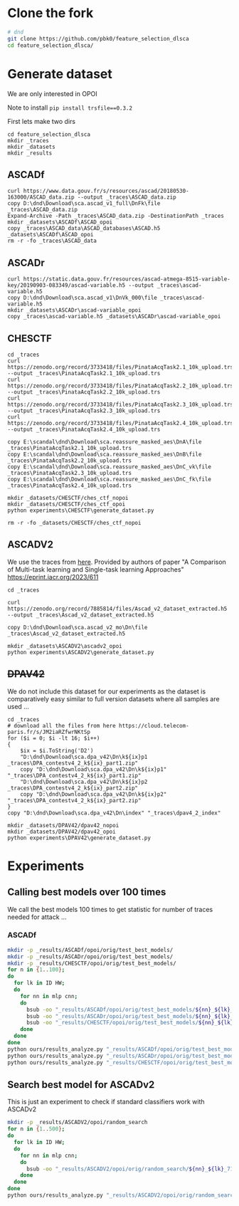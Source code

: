 

# Clone the fork

```bash
# dnd
git clone https://github.com/pbk0/feature_selection_dlsca
cd feature_selection_dlsca/
```

# Generate dataset

We are only interested in OPOI

Note to install `pip install trsfile==0.3.2`

First lets make two dirs

```pwsh
cd feature_selection_dlsca
mkdir _traces
mkdir _datasets
mkdir _results
```

## ASCADf

```pwsh
curl https://www.data.gouv.fr/s/resources/ascad/20180530-163000/ASCAD_data.zip --output _traces\ASCAD_data.zip
copy D:\dnd\Download\sca.ascad_v1_full\DnFk\file _traces\ASCAD_data.zip
Expand-Archive -Path _traces\ASCAD_data.zip -DestinationPath _traces
mkdir _datasets\ASCADf\ASCAD_opoi
copy _traces\ASCAD_data\ASCAD_databases\ASCAD.h5 _datasets\ASCADf\ASCAD_opoi
rm -r -fo _traces\ASCAD_data
```


## ASCADr

```pwsh
curl https://static.data.gouv.fr/resources/ascad-atmega-8515-variable-key/20190903-083349/ascad-variable.h5 --output _traces\ascad-variable.h5
copy D:\dnd\Download\sca.ascad_v1\DnVk_000\file _traces\ascad-variable.h5
mkdir _datasets\ASCADr\ascad-variable_opoi
copy _traces\ascad-variable.h5 _datasets\ASCADr\ascad-variable_opoi
```


## CHESCTF

```pwsh
cd _traces
curl https://zenodo.org/record/3733418/files/PinataAcqTask2.1_10k_upload.trs --output _traces\PinataAcqTask2.1_10k_upload.trs
curl https://zenodo.org/record/3733418/files/PinataAcqTask2.2_10k_upload.trs --output _traces\PinataAcqTask2.2_10k_upload.trs
curl https://zenodo.org/record/3733418/files/PinataAcqTask2.3_10k_upload.trs --output _traces\PinataAcqTask2.3_10k_upload.trs
curl https://zenodo.org/record/3733418/files/PinataAcqTask2.4_10k_upload.trs --output _traces\PinataAcqTask2.4_10k_upload.trs

copy E:\scandal\dnd\Download\sca.reassure_masked_aes\DnA\file _traces\PinataAcqTask2.1_10k_upload.trs
copy E:\scandal\dnd\Download\sca.reassure_masked_aes\DnB\file _traces\PinataAcqTask2.2_10k_upload.trs
copy E:\scandal\dnd\Download\sca.reassure_masked_aes\DnC_vk\file _traces\PinataAcqTask2.3_10k_upload.trs
copy E:\scandal\dnd\Download\sca.reassure_masked_aes\DnC_fk\file _traces\PinataAcqTask2.4_10k_upload.trs

mkdir _datasets/CHESCTF/ches_ctf_nopoi
mkdir _datasets/CHESCTF/ches_ctf_opoi
python experiments\CHESCTF\generate_dataset.py

rm -r -fo _datasets/CHESCTF/ches_ctf_nopoi
```


## ASCADV2

We use the traces from [here](https://zenodo.org/record/7885814). 
Provided by authors of paper "A Comparison of Multi-task learning and Single-task learning Approaches"
https://eprint.iacr.org/2023/611

```pwsh
cd _traces

curl https://zenodo.org/record/7885814/files/Ascad_v2_dataset_extracted.h5 --output _traces\Ascad_v2_dataset_extracted.h5

copy D:\dnd\Download\sca.ascad_v2_mo\Dn\file _traces\Ascad_v2_dataset_extracted.h5

mkdir _datasets\ASCADV2\ascadv2_opoi
python experiments\ASCADV2\generate_dataset.py
```

## ~~DPAV42~~

We do not include this dataset for our experiments as the dataset is comparatively easy similar to full version datasets where all samples are used ...

```pwsh
cd _traces
# download all the files from here https://cloud.telecom-paris.fr/s/JM2iaRZfwrNKtSp
for ($i = 0; $i -lt 16; $i++)
{
    $ix = $i.ToString('D2')
    "D:\dnd\Download\sca.dpa_v42\Dn\k${ix}p1 _traces\DPA_contestv4_2_k${ix}_part1.zip"
    copy "D:\dnd\Download\sca.dpa_v42\Dn\k${ix}p1" "_traces\DPA_contestv4_2_k${ix}_part1.zip"
    "D:\dnd\Download\sca.dpa_v42\Dn\k${ix}p2 _traces\DPA_contestv4_2_k${ix}_part2.zip"
    copy "D:\dnd\Download\sca.dpa_v42\Dn\k${ix}p2" "_traces\DPA_contestv4_2_k${ix}_part2.zip"
}
copy "D:\dnd\Download\sca.dpa_v42\Dn\index" "_traces\dpav4_2_index"

mkdir _datasets/DPAV42/dpav42_nopoi
mkdir _datasets/DPAV42/dpav42_opoi
python experiments\DPAV42\generate_dataset.py
```


# Experiments

## Calling best models over 100 times

We call the best models 100 times to get statistic for number of traces needed for attack ...

### ASCADf

```bash
mkdir -p _results/ASCADf/opoi/orig/test_best_models/
mkdir -p _results/ASCADr/opoi/orig/test_best_models/
mkdir -p _results/CHESCTF/opoi/orig/test_best_models/
for n in {1..100}; 
do
  for lk in ID HW;
  do 
    for nn in mlp cnn;
    do
      bsub -oo "_results/ASCADf/opoi/orig/test_best_models/${nn}_${lk}_700_${n}.log" python experiments/ASCADf/test_best_models.py ${lk} ${nn} OPOI 700 0 ${n}
      bsub -oo "_results/ASCADr/opoi/orig/test_best_models/${nn}_${lk}_700_${n}.log" python experiments/ASCADr/test_best_models.py ${lk} ${nn} OPOI 1400 0 ${n}
      bsub -oo "_results/CHESCTF/opoi/orig/test_best_models/${nn}_${lk}_700_${n}.log" python experiments/CHESCTF/test_best_models.py ${lk} ${nn} OPOI 4000 0 ${n}
    done
  done
done
python ours/results_analyze.py "_results/ASCADf/opoi/orig/test_best_models" pbhp
python ours/results_analyze.py "_results/ASCADr/opoi/orig/test_best_models" pbhp
python ours/results_analyze.py "_results/CHESCTF/opoi/orig/test_best_models" pbhp
```



## Search best model for ASCADv2

This is just an experiment to check if standard classifiers work with ASCADv2

```bash
mkdir -p _results/ASCADV2/opoi/random_search
for n in {1..500}; 
do
  for lk in ID HW;
  do 
    for nn in mlp cnn;
    do
      bsub -oo "_results/ASCADV2/opoi/orig/random_search/${nn}_${lk}_7181_${n}.log" python experiments/ASCADV2/random_search.py ${lk} ${nn} OPOI 7181 True 0 ${n}
    done
  done
done
python ours/results_analyze.py "_results/ASCADV2/opoi/orig/random_search"
```